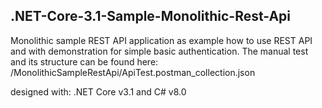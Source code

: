 ## .NET-Core-3.1-Sample-Monolithic-Rest-Api 

Monolithic sample REST API application as example how to use REST API and with demonstration for simple basic authentication.
The manual test and its structure can be found here: /MonolithicSampleRestApi/ApiTest.postman_collection.json

designed with: .NET Core v3.1 and C# v8.0
